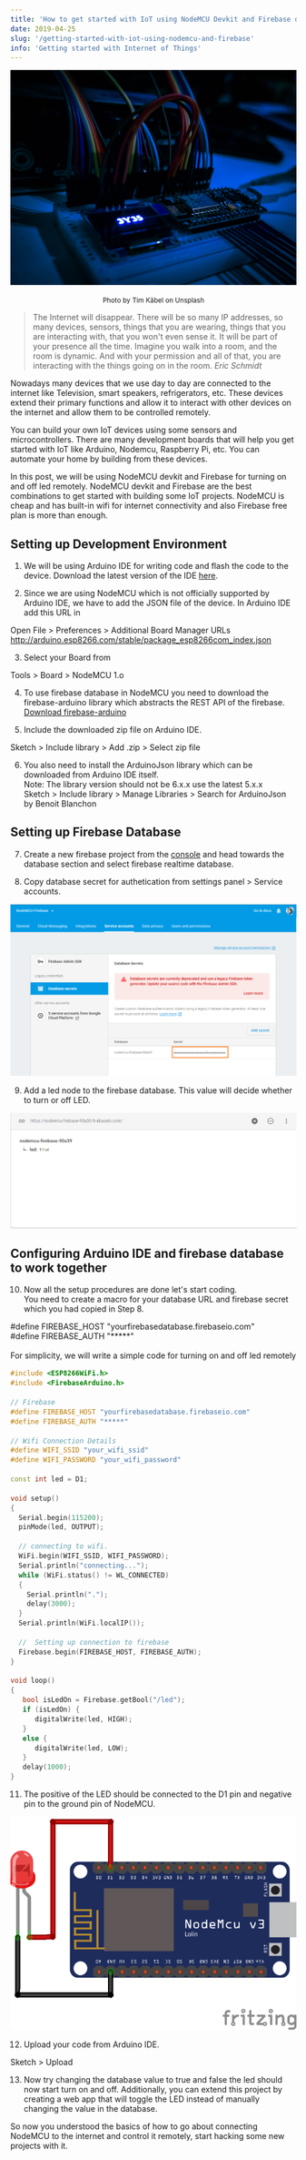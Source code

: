 ```yaml
---
title: 'How to get started with IoT using NodeMCU Devkit and Firebase database'
date: 2019-04-25
slug: '/getting-started-with-iot-using-nodemcu-and-firebase'
info: 'Getting started with Internet of Things'
---
```


![NodeMCU connected to breadboard](featured-image.jpg)

<center><small>Photo by Tim Käbel on Unsplash</small></center>

> The Internet will disappear. There will be so many IP addresses, so many devices, sensors, things that you are wearing, things that you are interacting with, that you won't even sense it. It will be part of your presence all the time. Imagine you walk into a room, and the room is dynamic. And with your permission and all of that, you are interacting with the things going on in the room. <cite>Eric Schmidt</cite>

Nowadays many devices that we use day to day are connected to the internet like Television, smart speakers, refrigerators, etc. These devices extend their primary functions and allow it to interact with other devices on the internet and allow them to be controlled remotely.

You can build your own IoT devices using some sensors and microcontrollers. There are many development boards that will help you get started with IoT like Arduino, Nodemcu, Raspberry Pi, etc. You can automate your home by building from these devices.

In this post, we will be using NodeMCU devkit and Firebase for turning on and off led remotely. NodeMCU devkit and Firebase are the best combinations to get started with building some IoT projects. NodeMCU is cheap and has built-in wifi for internet connectivity and also Firebase free plan is more than enough.

## Setting up Development Environment

1. We will be using Arduino IDE for writing code and flash the code to the device. Download the latest version of the IDE [here](https://www.arduino.cc/en/main/software).

2. Since we are using NodeMCU which is not officially supported by Arduino IDE, we have to add the JSON file of the device. In Arduino IDE add this URL in
<div class="code-line">
   Open File > Preferences > Additional Board Manager URLs
   <span style="text-decoration: underline">
      http://arduino.esp8266.com/stable/package_esp8266com_index.json
   </span>
</div>


3. Select your Board from
<div class="code-line">
Tools > Board > NodeMCU 1.o
</div>

4. To use firebase database in NodeMCU you need to download the firebase-arduino library which abstracts the REST API of the firebase. [Download firebase-arduino](https://github.com/FirebaseExtended/firebase-arduino.git)

5. Include the downloaded zip file on Arduino IDE.
<div class="code-line">
Sketch > Include library > Add .zip > Select zip file
</div>

6. You also need to install the ArduinoJson library which can be downloaded from Arduino IDE itself.
   <br>
   Note: The library version should not be 6.x.x use the latest 5.x.x
   <div class="code-line">
   Sketch > Include library > Manage Libraries > Search for ArduinoJson by Benoit Blanchon
   </div>

## Setting up Firebase Database

7. Create a new firebase project from the [console](https://console.firebase.google.com/) and head towards the database section and select firebase realtime database.

8. Copy database secret for authetication from settings panel > Service accounts.

![Firebase database secret](database-secret.png)

9. Add a led node to the firebase database. This value will decide whether to turn or off LED.

![Firebase database node](database-node.png)


## Configuring Arduino IDE and firebase database to work together
10. Now all the setup procedures are done let's start coding. <br>
You need to create a macro for your database URL and firebase secret which you had copied in Step 8.

<div class="code-line">
#define FIREBASE_HOST "yourfirebasedatabase.firebaseio.com" <br/>
#define FIREBASE_AUTH "*****"
</div>

<br>
For simplicity, we will write a simple code for turning on and off led remotely

```cpp
#include <ESP8266WiFi.h>
#include <FirebaseArduino.h>

// Firebase
#define FIREBASE_HOST "yourfirebasedatabase.firebaseio.com"
#define FIREBASE_AUTH "*****"

// Wifi Connection Details
#define WIFI_SSID "your_wifi_ssid"
#define WIFI_PASSWORD "your_wifi_password"

const int led = D1;

void setup()
{
  Serial.begin(115200);
  pinMode(led, OUTPUT);

  // connecting to wifi.
  WiFi.begin(WIFI_SSID, WIFI_PASSWORD);
  Serial.println("connecting...");
  while (WiFi.status() != WL_CONNECTED)
  {
    Serial.println(".");
    delay(3000);
  }
  Serial.println(WiFi.localIP());

  //  Setting up connection to firebase
  Firebase.begin(FIREBASE_HOST, FIREBASE_AUTH);
}

void loop()
{
   bool isLedOn = Firebase.getBool("/led");
   if (isLedOn) {
      digitalWrite(led, HIGH);
   }
   else {
      digitalWrite(led, LOW);
   }
   delay(1000);
}
```

11. The positive of the LED should be connected to the D1 pin and negative pin to the ground pin of NodeMCU.

![Connection of led with nodemcu](circuit-diagram.png)

12.  Upload your code from Arduino IDE.
<div class="code-line">
Sketch > Upload
</div>

13. Now try changing the database value to true and false the led should now start turn on and off. Additionally, you can extend this project by creating a web app that will toggle the LED instead of manually changing the value in the database.

So now you understood the basics of how to go about connecting NodeMCU to the internet and control it remotely, start hacking some new projects with it.
